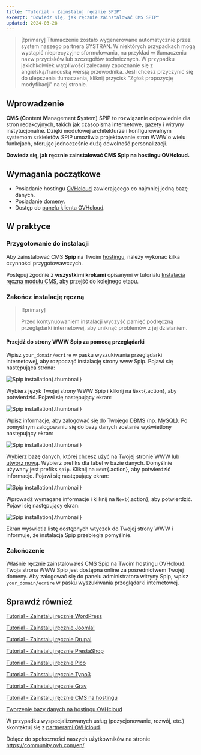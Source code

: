 ```yaml
---
title: "Tutorial - Zainstaluj ręcznie SPIP"
excerpt: "Dowiedz się, jak ręcznie zainstalować CMS SPIP"
updated: 2024-03-28
---
```


> [!primary]
> Tłumaczenie zostało wygenerowane automatycznie przez system naszego partnera SYSTRAN. W niektórych przypadkach mogą wystąpić nieprecyzyjne sformułowania, na przykład w tłumaczeniu nazw przycisków lub szczegółów technicznych. W przypadku jakichkolwiek wątpliwości zalecamy zapoznanie się z angielską/francuską wersją przewodnika. Jeśli chcesz przyczynić się do ulepszenia tłumaczenia, kliknij przycisk "Zgłoś propozycję modyfikacji" na tej stronie.
>

## Wprowadzenie

**CMS** (**C**ontent **M**anagement **S**ystem) SPIP to rozwiązanie odpowiednie dla stron redakcyjnych, takich jak czasopisma internetowe, gazety i witryny instytucjonalne. Dzięki modułowej architekturze i konfigurowalnym systemom szkieletów SPIP umożliwia projektowanie stron WWW o wielu funkcjach, oferując jednocześnie dużą dowolność personalizacji.

**Dowiedz się, jak ręcznie zainstalować CMS Spip na hostingu OVHcloud.**

## Wymagania początkowe

- Posiadanie hostingu [OVHcloud](/links/web/hosting) zawierającego co najmniej jedną bazę danych.
- Posiadanie [domeny](https://www.ovhcloud.com/pl/domains/).
- Dostęp do [panelu klienta OVHcloud](/links/manager).

## W praktyce

### Przygotowanie do instalacji

Aby zainstalować CMS **Spip** na Twoim [hostingu](/links/web/hosting), należy wykonać kilka czynności przygotowawczych.

Postępuj zgodnie z **wszystkimi krokami** opisanymi w tutorialu [Instalacja ręczna modułu CMS](/pages/web_cloud/web_hosting/cms_manual_installation), aby przejść do kolejnego etapu.

### Zakończ instalację ręczną

> [!primary]
>
> Przed kontynuowaniem instalacji wyczyść pamięć podręczną przeglądarki internetowej, aby uniknąć problemów z jej działaniem.
>

#### Przejdź do strony WWW Spip za pomocą przeglądarki

Wpisz `your_domain/ecrire` w pasku wyszukiwania przeglądarki internetowej, aby rozpocząć instalację strony www Spip. Pojawi się następująca strona:

![Spip installation](images/installation_first_step.png){.thumbnail}

Wybierz język Twojej strony WWW Spip i kliknij na `Next`{.action}, aby potwierdzić. Pojawi się następujący ekran:

![Spip installation](images/installation_second_step.png){.thumbnail}

Wpisz informacje, aby zalogować się do Twojego DBMS (np. MySQL). Po pomyślnym zalogowaniu się do bazy danych zostanie wyświetlony następujący ekran:

![Spip installation](images/installation_third_step.png){.thumbnail}

Wybierz bazę danych, której chcesz użyć na Twojej stronie WWW lub [utwórz nową](/pages/web_cloud/web_hosting/sql_create_database). Wybierz prefiks dla tabel w bazie danych. Domyślnie używany jest prefiks `spip`. Kliknij na `Next`{.action}, aby potwierdzić informacje. Pojawi się następujący ekran:

![Spip installation](images/installation_fourth_step.png){.thumbnail}

Wprowadź wymagane informacje i kliknij na `Next`{.action}, aby potwierdzić. Pojawi się następujący ekran:

![Spip installation](images/installation_fifth_step.png){.thumbnail}

Ekran wyświetla listę dostępnych wtyczek do Twojej strony WWW i informuje, że instalacja Spip przebiegła pomyślnie.

### Zakończenie

Właśnie ręcznie zainstalowałeś CMS Spip na Twoim hostingu OVHcloud. Twoja strona WWW Spip jest dostępna online za pośrednictwem Twojej domeny. Aby zalogować się do panelu administratora witryny Spip, wpisz `your_domain/ecrire` w pasku wyszukiwania przeglądarki internetowej.

## Sprawdź również <a name="go-further"></a>

[Tutorial - Zainstaluj ręcznie WordPress](/pages/web_cloud/web_hosting/cms_manual_installation_wordpress)

[Tutorial - Zainstaluj ręcznie Joomla!](/pages/web_cloud/web_hosting/cms_manual_installation_joomla)

[Tutorial - Zainstaluj ręcznie Drupal](/pages/web_cloud/web_hosting/cms_manual_installation_drupal)

[Tutorial - Zainstaluj ręcznie PrestaShop](/pages/web_cloud/web_hosting/cms_manual_installation_prestashop)

[Tutorial - Zainstaluj ręcznie Pico](/pages/web_cloud/web_hosting/cms_manual_installation_pico)

[Tutorial - Zainstaluj ręcznie Typo3](/pages/web_cloud/web_hosting/cms_manual_installation_typo3)

[Tutorial - Zainstaluj ręcznie Grav](/pages/web_cloud/web_hosting/cms_manual_installation_grav)

[Tutorial - Zainstaluj ręcznie CMS na hostingu](/pages/web_cloud/web_hosting/cms_manual_installation)

[Tworzenie bazy danych na hostingu OVHcloud](/pages/web_cloud/web_hosting/sql_create_database)
 
W przypadku wyspecjalizowanych usług (pozycjonowanie, rozwój, etc.) skontaktuj się z [partnerami OVHcloud](/links/partner).
 
Dołącz do społeczności naszych użytkowników na stronie <https://community.ovh.com/en/>.